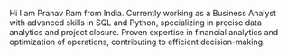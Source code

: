Hi I am Pranav Ram from India. Currently working as a Business Analyst with advanced skills in SQL and Python, specializing in precise data analytics and project closure. Proven expertise in financial analytics and optimization of operations, contributing to efficient decision-making.
